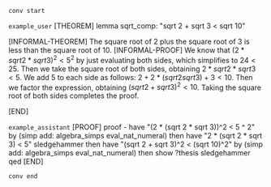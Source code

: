 `conv start`

`example_user`
[THEOREM] lemma sqrt_comp: "sqrt 2 + sqrt 3 < sqrt 10"

[INFORMAL-THEOREM]
The square root of 2 plus the square root of 3 is less than the square root of 10.
[INFORMAL-PROOF]
We know that $(2 * sqrt 2 * sqrt 3)^2 < 5^2$ by just evaluating both sides, which simplifies to $24 < 25$.
Then we take the square root of both sides, obtaining $2 * sqrt 2 * sqrt 3 < 5$.
We add 5 to each side as follows: $2 + 2 * (sqrt 2 sqrt 3) + 3 < 10$.
Then we factor the expression, obtaining $(sqrt 2 + sqrt 3)^2 < 10$.
Taking the square root of both sides completes the proof.

[END]

`example_assistant`
[PROOF]
proof -
  have "(2 * (sqrt 2 * sqrt 3))^2 < 5 ^ 2" by (simp add: algebra_simps eval_nat_numeral)
  then have "2 * (sqrt 2 * sqrt 3) < 5" sledgehammer
  then have "(sqrt 2 + sqrt 3)^2 < (sqrt 10)^2" by (simp add: algebra_simps eval_nat_numeral)
  then show ?thesis sledgehammer
qed
[END]

`conv end`
